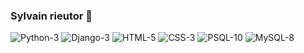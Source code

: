 
### Sylvain rieutor 👋
![Python-3](https://img.shields.io/badge/Python-3-blue.svg)
![Django-3](https://img.shields.io/badge/Django-3-blue.svg)
![HTML-5](https://img.shields.io/badge/HTML-5-orange.svg)
![CSS-3](https://img.shields.io/badge/CSS-3-orange.svg)
![PSQL-10](https://img.shields.io/badge/Postgres-10-red.svg)
![MySQL-8](https://img.shields.io/badge/MySQL-8-red.svg)

<!--
**sylrie/sylrie** is a ✨ _special_ ✨ repository because its `README.md` (this file) appears on your GitHub profile.

Here are some ideas to get you started:

- 🔭 I’m currently working on ...
- 🌱 I’m currently learning ...
- 👯 I’m looking to collaborate on ...
- 🤔 I’m looking for help with ...
- 💬 Ask me about ...
- 📫 How to reach me: ...
- 😄 Pronouns: ...
- ⚡ Fun fact: ...
-->
